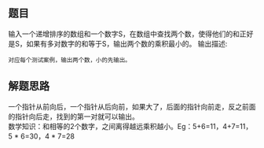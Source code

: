 ## 题目
输入一个递增排序的数组和一个数字S，在数组中查找两个数，使得他们的和正好是S，如果有多对数字的和等于S，输出两个数的乘积最小的。
输出描述:

    对应每个测试案例，输出两个数，小的先输出。
## 解题思路
一个指针从前向后，一个指针从后向前，如果大了，后面的指针向前走，反之前面的指针向后走，找到的第一对就可以输出。
<br>数学知识：和相等的2个数字，之间离得越远乘积越小。Eg：5+6=11，4+7=11，5 * 6=30，4 * 7=28